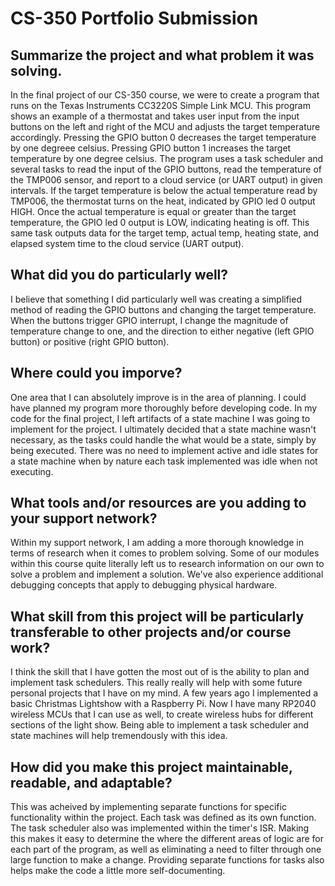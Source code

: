 # CS-350 Portfolio Submission

## Summarize the project and what problem it was solving.
In the final project of our CS-350 course, we were to create a program that runs on the Texas Instruments CC3220S Simple Link MCU.  This program shows an example of a thermostat and takes user input from the input buttons on the left and right of the MCU
and adjusts the target temperature accordingly. Pressing the GPIO button 0 decreases the target temperature by one degreee celsius. Pressing GPIO button 1 increases the target temperature by one degree celsius.
The program uses a task scheduler and several tasks to read the input of the GPIO buttons, read the temperature of the TMP006 sensor, and report to a cloud service (or UART output) in given intervals. If the target temperature is below the actual temperature read by TMP006, the thermostat turns on the heat, indicated by GPIO led 0 output HIGH. Once the actual temperature is equal or greater than the target temperature, the GPIO led 0 output is LOW, indicating heating is off. This same task outputs data for the target temp, actual temp, heating state, and elapsed system time to the cloud service (UART output).

## What did you do particularly well?
I believe that something I did particularly well was creating a simplified method of reading the GPIO buttons and changing the target temperature. When the buttons trigger GPIO interrupt, I change the magnitude of temperature change to one, and the direction to either negative (left GPIO button) or positive (right GPIO button).

## Where could you imporve?
One area that I can absolutely improve is in the area of planning. I could have planned my program more thoroughly before developing code. In my code for the final project, I left artifacts of a state machine I was
going to implement for the project. I ultimately decided that a state machine wasn't necessary, as the tasks could handle the what would be a state, simply by being executed. There was no need to implement
active and idle states for a state machine when by nature each task implemented was idle when not executing.

## What tools and/or resources are you adding to your support network?
Within my support network, I am adding a more thorough knowledge in terms of research when it comes to problem solving. Some of our modules within this course quite literally left us to research information on our own to solve a problem and implement a solution. We've also experience additional debugging concepts that apply to debugging physical hardware.

## What skill from this project will be particularly transferable to other projects and/or course work?
I think the skill that I have gotten the most out of is the ability to plan and implement task schedulers. This really really will help with some future personal projects that I have on my mind. A few years ago I implemented a basic Christmas Lightshow with a Raspberry Pi. Now I have many RP2040 wireless MCUs that I can use as well, to create wireless hubs for different sections of the light show. Being able to implement a task scheduler and state machines will help tremendously with this idea.

## How did you make this project maintainable, readable, and adaptable?
This was acheived by implementing separate functions for specific functionality within the project. Each task was defined as its own function. The task scheduler also was implemented within the timer's ISR. Making this makes it easy to determine the where the different areas of logic are for each part of the program, as well as eliminating a need to filter through one large function to make a change. Providing separate functions for tasks also helps make the code a little more self-documenting.